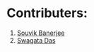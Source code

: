 # Contributers:

1. [Souvik Banerjee](https://github.com/Souvik2376)
2. [Swagata Das](https://github.com/SwagataDas123)
